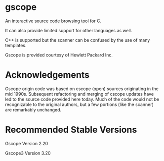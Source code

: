 # gscope
An interactive source code browsing tool for C.

It can also provide limited support for other languages as well.

C++ is supported but the scanner can be confused by the use of many templates.

Gscope is provided courtesy of Hewlett Packard Inc.

Acknowledgements
================

Gscope origin code was based on cscope (open) sources originating in the mid
1990s.  Subsequent refactoring and merging of cscope updates have led to the
source code provided here today.  Much of the code would not be recognizable
to the original authors, but a few portions (like the scanner) are remarkably
unchanged.

Recommended Stable Versions
===========================

Gscope  Version 2.20

Gscope3 Version 3.20
